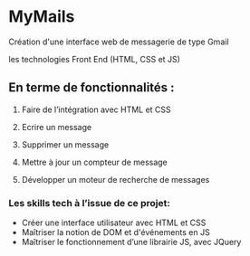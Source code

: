 # MyMails

Création d'une interface web de messagerie de type Gmail

les technologies Front End (HTML, CSS et JS)

## En terme de fonctionnalités :

1. Faire de l’intégration avec HTML et CSS

2. Ecrire un message

3. Supprimer un message

4. Mettre à jour un compteur de message

5. Développer un moteur de recherche de messages

### Les skills tech à l’issue de ce projet:

- Créer une interface utilisateur avec HTML et CSS
- Maîtriser la notion de DOM et d'événements en JS
- Maîtriser le fonctionnement d’une librairie JS, avec JQuery
